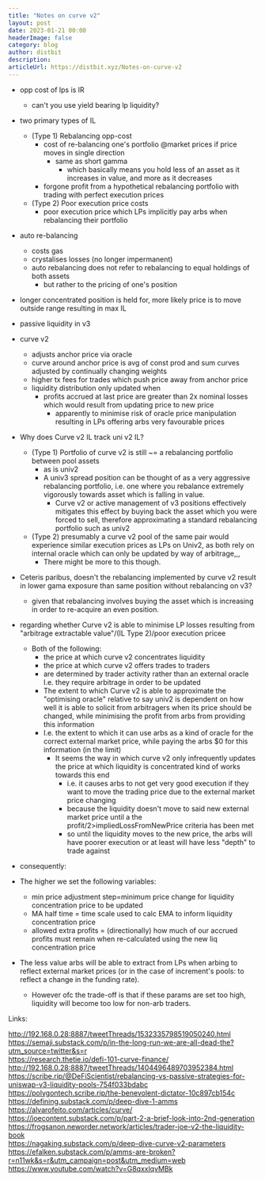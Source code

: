 ```yaml
---
title: "Notes on curve v2"
layout: post
date: 2023-01-21 00:00
headerImage: false
category: blog
author: distbit
description:
articleUrl: https://distbit.xyz/Notes-on-curve-v2
---
```


- opp cost of lps is IR
	- can't you use yield bearing lp liquidity?
- two primary types of IL
	- (Type 1) Rebalancing opp-cost
		- cost of re-balancing one's portfolio @market prices if price moves in single direction
			-  same as short gamma
				- which basically means you hold less of an asset as it increases in value, and more as it decreases
		- forgone profit from a hypothetical rebalancing portfolio with trading with perfect execution prices
	- (Type 2) Poor execution price costs
		- poor execution price which LPs implicitly pay arbs when rebalancing their portfolio
- auto re-balancing
	- costs gas
	- crystalises losses (no longer impermanent)
	- auto rebalancing does not refer to rebalancing to equal holdings of both assets
		- but rather to the pricing of one's position
- longer concentrated position is held for, more likely price is to move outside range resulting in max IL
- passive liquidity in v3 
- curve v2
	- adjusts anchor price via oracle
	- curve around anchor price is avg of const prod and sum curves adjusted by continually changing weights
	- higher tx fees for trades which push price away from anchor price
	- liquidity distribution only updated when 
		- profits accrued at last price are greater than 2x nominal losses which would result from updating price to new price
			- apparently to minimise risk of oracle price manipulation resulting in LPs offering arbs very favourable prices 
- Why does Curve v2 IL track uni v2 IL?
	- (Type 1) Portfolio of curve v2 is still ~= a rebalancing portfolio between pool assets
		- as is univ2
		- A univ3 spread position can be thought of as a very aggressive rebalancing portfolio, i.e. one where you rebalance extremely vigorously towards asset which is falling in value.
			- Curve v2 or active management of v3 positions effectively mitigates this effect by buying back the asset which you were forced to sell, therefore approximating a standard rebalancing portfolio such as univ2
	- (Type 2) presumably a curve v2 pool of the same pair would experience similar execution prices as LPs on Univ2, as both rely on internal oracle which can only be updated by way of arbitrage,,,
		- There might be more to this though.
- Ceteris paribus, doesn't the rebalancing implemented by curve v2 result in lower gama exposure than same position without rebalancing on v3?
	- given that rebalancing involves buying the asset which is increasing in order to re-acquire an even position.


- regarding whether Curve v2 is able to minimise LP losses resulting from "arbitrage extractable value"/(IL Type 2)/poor execution pricee
	- Both of the following:
		- the price at which curve v2 concentrates liquidity
		- the price at which curve v2 offers trades to traders
		- are determined by trader activity rather than an external oracle I.e. they require arbitrage in order to be updated
		- The extent to which Curve v2 is able to approximate the "optimising oracle" relative to say univ2 is dependent on how well it is able to solicit from arbitragers when its price should be changed, while minimising the profit from arbs from providing this information
		- I.e. the extent to which it can use arbs as a kind of oracle for the correct external market price, while paying the arbs $0 for this information (in the limit)
			- It seems the way in which curve v2 only infrequently updates the price at which liquidity is concentrated kind of works towards this end
				- i.e. it causes arbs to not get very good execution if they want to move the trading price due to the external market price changing
				- because the liquidity doesn't move to said new external market price until a the profit/2>impliedLossFromNewPrice criteria has been met
				- so until the liquidity moves to the new price, the arbs will have poorer execution or at least will have less "depth" to trade against
- consequently:
- The higher we set the following variables:
	- min price adjustment step=minimum price change for liquidity concentration price to be updated
	- MA half time = time scale used to calc EMA to inform liquidity concentration price
	- allowed extra profits = (directionally) how much of our accrued profits must remain when re-calculated using the new liq concentration price
- The less value arbs will be able to extract from LPs when arbing to reflect external market prices (or in the case of increment's pools: to reflect a change in the funding rate).
	- However ofc the trade-off is that if these params are set too high, liquidity will become too low for non-arb traders.



Links:

http://192.168.0.28:8887/tweetThreads/1532335798519050240.html  
https://semaji.substack.com/p/in-the-long-run-we-are-all-dead-the?utm_source=twitter&s=r  
https://research.thetie.io/defi-101-curve-finance/  
http://192.168.0.28:8887/tweetThreads/1404496489703952384.html  
https://scribe.rip/@DeFiScientist/rebalancing-vs-passive-strategies-for-uniswap-v3-liquidity-pools-754f033bdabc  
https://polygontech.scribe.rip/the-benevolent-dictator-10c897cb154c  
https://defining.substack.com/p/deep-dive-1-amms  
https://alvarofeito.com/articles/curve/  
https://joecontent.substack.com/p/part-2-a-brief-look-into-2nd-generation  
https://frogsanon.neworder.network/articles/trader-joe-v2-the-liquidity-book  
https://nagaking.substack.com/p/deep-dive-curve-v2-parameters  
https://efalken.substack.com/p/amms-are-broken?r=n11wk&s=r&utm_campaign=post&utm_medium=web  
https://www.youtube.com/watch?v=G8qxxlqvMBk
